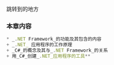 
<a id="way1">跳转到的地方</a>

### **本章内容**

``` javascript
* _.NET Framework_的功能及其包含的内容
+ _.NET_ 应用程序的工作原理
+ _C#_的概念及其与_.NET Framework_的关系
+ 用_C#_创建_.NET_应用程序的工具**
```